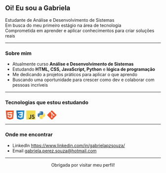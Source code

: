 <h2 align="left">Oi! Eu sou a Gabriela </h2>

<p align="left">
  Estudante de Análise e Desenvolvimento de Sistemas<br>
  Em busca do meu primeiro estágio na área de tecnologia <br>
  Comprometida em aprender e aplicar conhecimentos para criar soluções reais
</p>

---

###  Sobre mim

-  Atualmente curso **Análise e Desenvolvimento de Sistemas**
-  Estudando **HTML, CSS, JavaScript, Python** e **lógica de programação**
-  Me dedicando a projetos práticos para aplicar o que aprendo
-  Buscando uma oportunidade para crescer como dev e colaborar com pessoas incríveis

---

### Tecnologias que estou estudando

<div style="display: inline_block">
  <img align="center" alt="HTML" height="30" src="https://raw.githubusercontent.com/devicons/devicon/master/icons/html5/html5-original.svg">
  <img align="center" alt="CSS" height="30" src="https://raw.githubusercontent.com/devicons/devicon/master/icons/css3/css3-original.svg">
  <img align="center" alt="JavaScript" height="30" src="https://raw.githubusercontent.com/devicons/devicon/master/icons/javascript/javascript-original.svg">
  <img align="center" alt="Python" height="30" src="https://raw.githubusercontent.com/devicons/devicon/master/icons/python/python-original.svg">
  <img align="center" alt="Git" height="30" src="https://raw.githubusercontent.com/devicons/devicon/master/icons/git/git-original.svg">
</div>

---

###  Onde me encontrar

-  LinkedIn https://www.linkedin.com/in/gabrielapzsouza/
-  Email gabriela.perez.souza@hotmail.com

---

<p align="center">
   Obrigada por visitar meu perfil! <br>
</p>
